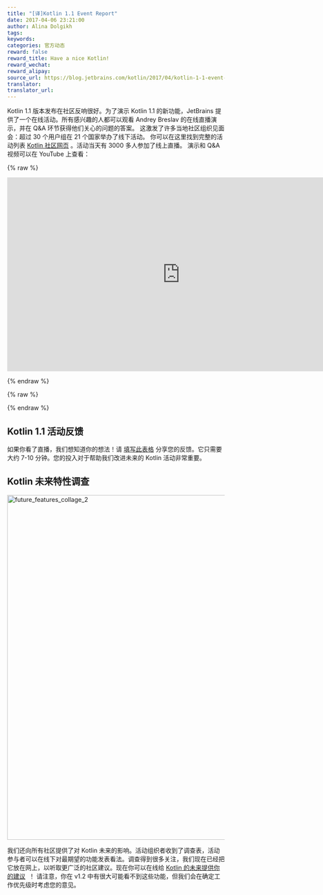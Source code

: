 ```yaml
---
title: "[译]Kotlin 1.1 Event Report"
date: 2017-04-06 23:21:00
author: Alina Dolgikh
tags:
keywords:
categories: 官方动态
reward: false
reward_title: Have a nice Kotlin!
reward_wechat:
reward_alipay:
source_url: https://blog.jetbrains.com/kotlin/2017/04/kotlin-1-1-event-report/
translator:
translator_url:
---
```


Kotlin 1.1 版本发布在社区反响很好。为了演示 Kotlin 1.1 的新功能，JetBrains 提供了一个在线活动。所有感兴趣的人都可以观看 Andrey Breslav 的在线直播演示，并在 Q&A 环节获得他们关心的问题的答案。
这激发了许多当地社区组织见面会：超过 30 个用户组在 21 个国家举办了线下活动。
你可以在这里找到完整的活动列表 [Kotlin 社区网页](http://kotlinlang.org/community/talks.html?time=kotlin) 。活动当天有 3000 多人参加了线上直播。
演示和 Q&A 视频可以在 YouTube 上查看：


{% raw %}
<p><iframe allowfullscreen="allowfullscreen" frameborder="0" height="450" src="https://www.youtube.com/embed/zpyJHSR-5ts" width="800"></iframe></p>
{% endraw %}

{% raw %}
<p><span id="more-4802"></span></p>
{% endraw %}

## Kotlin 1.1 活动反馈

如果你看了直播，我们想知道你的想法！请 [填写此表格](https://docs.google.com/forms/d/e/1FAIpQLSdgKsJzwc1ToAusi-xpEiiE1O4t3HA5xjlbZXDU5Mg0i3qvNg/viewform) 分享您的反馈。它只需要大约 7-10 分钟。您的投入对于帮助我们改进未来的 Kotlin 活动非常重要。
## Kotlin 未来特性调查

<img alt="future_features_collage_2" class="size-full wp-image-4907 aligncenter" src="https://d3nmt5vlzunoa1.cloudfront.net/kotlin/files/2017/04/collage_2.png" width="800"/><br/>

我们还向所有社区提供了对 Kotlin 未来的影响。活动组织者收到了调查表，活动参与者可以在线下对最期望的功能发表看法。调查得到很多关注，我们现在已经把它放在网上，以听取更广泛的社区建议。现在你可以在线给 [ Kotlin 的未来提供你的建议](https://docs.google.com/forms/d/e/1FAIpQLSdnCgBonEV5pwN8L903BzdYb9Baf0dpwsJ5YrKnxLveiLFkEQ/viewform)  ！
请注意，你在 v1.2 中有很大可能看不到这些功能，但我们会在确定工作优先级时考虑您的意见。
